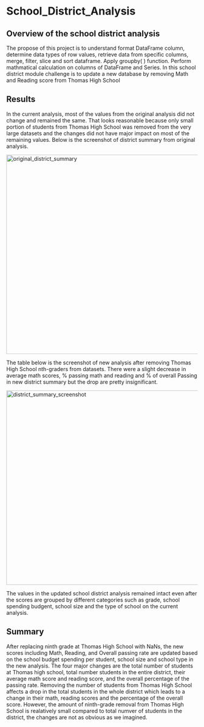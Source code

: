 # School_District_Analysis
## Overview of the school district analysis
The propose of this project is to understand format DataFrame column, determine data types of row values, retrieve data from specific columns, merge, filter, slice and sort dataframe. Apply groupby( ) function. Perform mathmatical calculation on columns of DataFrame and Series. In this school district module challenge is to update a new database by removing Math and Reading score from Thomas High School 


## Results
In the current analysis, most of the values from the original analysis did not change and remained the same. That looks reasonable because only small portion of students from Thomas High School was removed from the very large datasets and the changes did not have major impact on most of the remaining values. Below is the screenshot of district summary from original analysis. 

<img width="526" alt="original_district_summary" src="https://user-images.githubusercontent.com/92502292/142676743-9021450c-f0ff-40ed-882e-aa295dfc62f9.PNG">

The table below is the screenshot of new analysis after removing Thomas High School nth-graders from datasets. There were a slight decrease in average math scores, % passing math and reading and % of overall Passing in new district summary but the drop are pretty insignificant.
 
<img width="513" alt="district_summary_screenshot" src="https://user-images.githubusercontent.com/92502292/142676869-85ca5226-d794-4c44-8db2-0bc20513bfb4.PNG">

The values in the updated school district analysis remained intact even after the scores are grouped by different categories such as grade, school spending budgent, school size and the type of school on the current analysis. 

## Summary
After replacing ninth grade at Thomas High School with NaNs, the new scores including Math, Reading, and Overall passing rate are updated based on the school budget spending per student, school size and school type in the new analysis. The four major changes are the total number of students at Thomas high school, total number students in the entire district, their average math score and reading score, and the overall percentage of the passing rate. Removing the number of students from Thomas High School affects a drop in the total students in the whole district which leads to a change in their math, reading scores and the percentage of the overall score. However, the amount of ninth-grade removal from Thomas High School is realatively small compared to total numver of students in the district, the changes are not as obvious as we imagined.  
